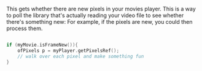 This gets whether there are new pixels in your movies player. This is a way to poll the library that's actually reading your video file to see whether there's something new: For example, if the pixels are new, you could then process them.

```cpp

if (myMovie.isFrameNew()){
	ofPixels p = myPlayer.getPixelsRef();
	// walk over each pixel and make something fun
}
```

